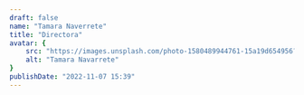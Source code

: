 ```yaml
---
draft: false
name: "Tamara Naverrete"
title: "Directora"
avatar: {
    src: "https://images.unsplash.com/photo-1580489944761-15a19d654956?&fit=crop&w=280",
    alt: "Tamara Navarrete"
}
publishDate: "2022-11-07 15:39"
---
```

